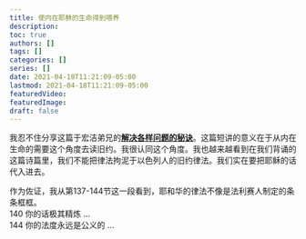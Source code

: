 ```yaml
---
title: 使内在耶稣的生命得到喂养
description:
toc: true
authors: []
tags: []
categories: []
series: []
date: 2021-04-18T11:21:09-05:00
lastmod: 2021-04-18T11:21:09-05:00
featuredVideo:
featuredImage:
draft: false
---
```


我忍不住分享这篇于宏洁弟兄的<a href = "https://www.youtube.com/watch?v=mSO6wv-PTcc&t=2s">**解决各样问题的秘诀**</a>。这篇短讲的意义在于从内在生命的需要这个角度去读旧约。我很认同这个角度。我也越来越看到在我们背诵的这篇诗篇里，我们不能把律法拘泥于以色列人的旧约律法。我们实在要把耶稣的话代入进去。  

作为佐证，我从第137-144节这一段看到，耶和华的律法不像是法利赛人制定的条条框框。  
140 你的话极其精炼  ...  
144 你的法度永远是公义的 ...  

